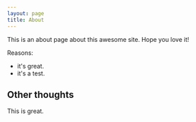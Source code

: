 ```yaml
---
layout: page
title: About
---
```


This is an about page about this awesome site.
Hope you love it!

Reasons:
- it's great.
- it's a test.

## Other thoughts

This is great.
